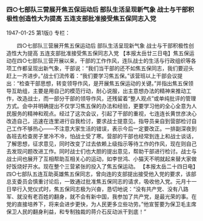 ### 四○七部队三营展开焦五保运动后  部队生活呈现新气象  战士与干部积极性创造性大为提高  五连支部批准接受焦五保同志入党

1947-01-25
第1版()
专栏：

　　四○七部队三营展开焦五保运动后
    部队生活呈现新气象
    战士与干部积极性创造性大为提高
    五连支部批准接受焦五保同志入党
    【本报太岳廿三日电】焦五保运动在四○七部队三营开展以来，干部的工作作风，连队战士的生活与行政组织等各项工作都呈现出新气象，干部说：“我们当干部的还不如焦五保同志，我们要迎头赶上一齐进步。”战士们流传着：“我们要学习焦五保。”该营班以上干部会议提出：“检查干部思想，转变领导作风，是开展焦五保运动的关键。”并指出焦五保领导互助组，主要是用自己的模范行动，耐心说服，出主意想办法的精神来推动工作，改造战士，而一部分干部的领导作风，还残留着“整人观点”或单纯批评的管理方式。会中并明确提出不仅学习焦五保的办法和经验，更要学习他的全心全意为人民服务的精神和观点。经过了这次会议，引起了干部的重视，七连连长黄世彦决心改造自己，迅速在连里进行自我检讨，要求战士提意见。指导员亲自到营部检讨自己工作不够热心——不注意大家生活的错误，表示今后一定要改正。一排副深夜到各班去检查房子里冷不冷，怕战士受了寒。营部的干部也经常到连上和战士谈话，了解思想，征求意见，同时改变了过去依赖上级指示等待工作的作风，现在则自己去发现问题改进工作。同时战士们也大胆的提出意见，帮助干部进行检讨。战士与战士间也展开了互相帮助互相关心的运动，如李世鸿、小猫天不明就起来替大家做好饭烧好开水。现在整个三营紧张的投入了焦五保运动。
    【本报太岳二十四日电】四○七部队五连互助英雄焦五保同志，曾向连的支部提出接受他入党的要求，该部总支委员会慎重讨论后，一致通过批准焦五保同志的请求，吸收他入党。元月十一日举行入党仪式时，焦五保同志极为兴奋，恳切地说：“没有共产党、没有八路军、就没有老百姓的翻身，就不会有新中国，我参加了共产党，是最光荣的事。在党的直接培养下，将来会进步更快，为人民更多立些功劳。”他宣誓要为保卫毛主席保卫人民的翻身利益，和专制独裁的蒋介石反动派干到底！”
